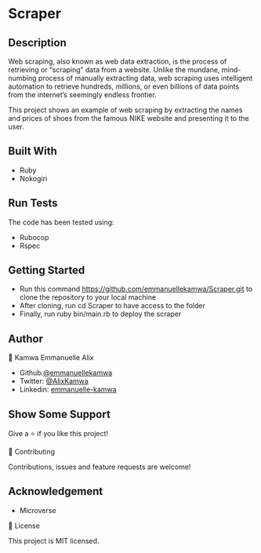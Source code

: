 # Scraper

## Description

Web scraping, also known as web data extraction, is the process of retrieving or “scraping” data from a website. Unlike the mundane, mind-numbing process of manually extracting data, web scraping uses intelligent automation to retrieve hundreds, millions, or even billions of data points from the internet’s seemingly endless frontier.

This project shows an example of web scraping by extracting the names and prices of shoes from the famous NIKE website and presenting it to the user.

## Built With

-   Ruby
-   Nokogiri

## Run Tests

The code has been tested using:

-   Rubocop
-   Rspec

## Getting Started

-   Run this command https://github.com/emmanuellekamwa/Scraper.git to clone the repository to your local machine
-   After cloning, run cd Scraper to have access to the folder
-   Finally, run ruby bin/main.rb to deploy the scraper

## Author

👤 Kamwa Emmanuelle Alix

-   Github:[@emmanuellekamwa](https://github.com/emmanuellekamwa)
-   Twitter: [@AlixKamwa](https://twitter.com/AlixKamwa)
-   Linkedin: [emmanuelle-kamwa](https://linkedin.com/in/emmanuelle-kamwa-86145a1a4/)

## Show Some Support

Give a ⭐️ if you like this project!

🤝 Contributing

Contributions, issues and feature requests are welcome!

## Acknowledgement

-   Microverse

📝 License

This project is MIT licensed.
